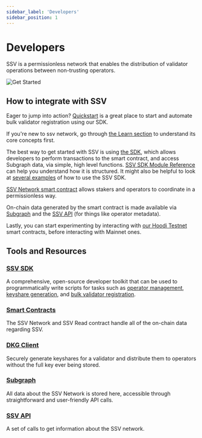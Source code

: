 ```yaml
---
sidebar_label: 'Developers'
sidebar_position: 1
---
```


# Developers

SSV is a permissionless network that enables the distribution of validator operations between non-trusting operators.

![Get Started](/img/get-started-1.avif)

## How to integrate with SSV

Eager to jump into action? [Quickstart](/developers/quickstart.md) is a great place to start and automate bulk validator registration using our SDK.

If you're new to ssv network, go through [the Learn section](/learn/introduction/) to understand its core concepts first.

The best way to get started with SSV is using [the SDK](/developers/SSV-SDK/), which allows developers to perform transactions to the smart contract, and access Subgraph data, via simple, high level functions. [SSV SDK Module Reference](/developers/SSV-SDK/module-reference/) can help you understand how it is structured. It might also be helpful to look at [several examples](/developers/SSV-SDK/examples/) of how to use the SSV SDK.

[SSV Network smart contract](./smart-contracts/ssvnetwork.md) allows stakers and operators to coordinate in a permissionless way.

On-chain data generated by the smart contract is made available via [Subgraph](./tools/ssv-subgraph/) and the [SSV API](https://api.ssv.network/documentation/#/v4) (for things like operator metadata).

Lastly, you can start experimenting by interacting with [our Hoodi Testnet](/developers/testnet) smart contracts, before interacting with Mainnet ones.


## Tools and Resources

### [SSV SDK](/developers/SSV-SDK/)

A comprehensive, open-source developer toolkit that can be used to programmatically write scripts for tasks such as [operator management](/developers/SSV-SDK/module-reference/operator-module), [keyshare generation](/developers/tools/ssv-dkg-client/generate-key-shares), and [bulk validator registration](/developers/quickstart.md).

### [Smart Contracts](smart-contracts/)

The SSV Network and SSV Read contract handle all of the on-chain data regarding SSV.

### [DKG Client](tools/ssv-dkg-client/)

Securely generate keyshares for a validator and distribute them to operators without the full key ever being stored.

### [Subgraph](tools/ssv-subgraph/)

All data about the SSV Network is stored here, accessible through straightforward and user-friendly API calls.

### [SSV API](https://api.ssv.network/documentation/#/v4)&#x20;

A set of calls to get information about the SSV network.
